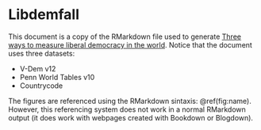 # Libdemfall


This document is a copy of the RMarkdown file used to generate [Three ways to measure liberal democracy in the world](https://www.jordimas.cat/post/2022-03-10-vdemfall/). Notice that the document uses three datasets:
- V-Dem v12
- Penn World Tables v10
- Countrycode

The figures are referenced using the RMarkdown sintaxis: \@ref(fig:name). However, this referencing system does not work in a normal RMarkdown output (it does work with webpages created with Bookdown or Blogdown).
